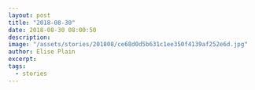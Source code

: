 ```yaml
---
layout: post
title: "2018-08-30"
date: 2018-08-30 08:00:50
description: 
image: "/assets/stories/201808/ce68d0d5b631c1ee350f4139af252e6d.jpg"
author: Elise Plain
excerpt: 
tags: 
  - stories
---
```



<p></p>
